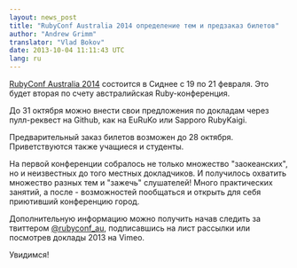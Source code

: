 ```yaml
---
layout: news_post
title: "RubyConf Australia 2014 определение тем и предзаказ билетов"
author: "Andrew Grimm"
translator: "Vlad Bokov"
date: 2013-10-04 11:11:43 UTC
lang: ru
---
```


[RubyConf Australia 2014][1] состоится в Сиднее с 19 по 21 февраля.
Это будет вторая по счету австралийская Ruby-конференция.

До 31 октября можно внести свои предложения по докладам через пулл-реквест
на Github, как на EuRuKo или Sapporo RubyKaigi.

Предварительный заказ билетов возможен до 28 октября. Приветствуются также
учащиеся и студенты.

На первой конференции собралось не только множество "заокеанских",
но и неизвестных до того местных докладчиков. И получилось охватить множество
разных тем и "зажечь" слушателей! Много практических занятий, а после - возможностей
пообщаться и открыть для себя приютивший конференцию город.

Дополнительную информацию можно получить начав следить за твиттером
[@rubyconf_au][2], подписавшись на лист рассылки или посмотрев доклады 2013 на Vimeo.

Увидимся!

[1]: http://www.rubyconf.org.au/
[2]: http://twitter.com/rubyconf_au
